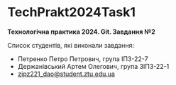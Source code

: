 # TechPrakt2024Task1
**Технологічна практика 2024. Git. Завдання №2**

Список студентів, які виконали завдання:
* Петренко Петро Петрович, група ІПЗ-22-7
* Держанівський Артем Олегович, група ЗІПЗ-22-1
* zipz221_dao@student.ztu.edu.ua
